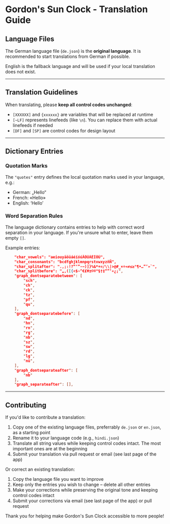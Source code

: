 # Gordon's Sun Clock - Translation Guide

## Language Files

The German language file (`de.json`) is the **original language**. It is recommended to start translations from German if possible. 

English is the fallback language and will be used if your local translation does not exist.

---

## Translation Guidelines

When translating, please **keep all control codes unchanged**:

- `[XXXXXX]` and `{xxxxxx}` are variables that will be replaced at runtime
- `[~LF]` represents linefeeds (like `\n`). You can replace them with actual linefeeds if needed
- `[DF]` and `[SP]` are control codes for design layout

---

## Dictionary Entries

### Quotation Marks
The `"quotes"` entry defines the local quotation marks used in your language, e.g.:
- German: „Hello“  
- French: «Hello»
- English: ‘Hello’

### Word Separation Rules

The language dictionary contains entries to help with correct word separation in your language. If you're unsure what to enter, leave them empty `[]`.

Example entries:

```json
    "char_vowels": "aeiouyäöüáéíóúÄÖÜÁÉÍÓÚ",
    "char_consonants": "bcdfghjklmnpqrstvwxyzñÑ",
    "char_splitafter": ".,;:!?“‘”-—)]}%&*+=/\\|>@#_×÷≈≠≤≥°¶•…”’»`",
    "char_splitbefore": "„‚([{<$~^€£¥±©®™§†‡“”‘«¿¡",
    "graph_dontseparatebetween": [
        "sch",
        "ch",
        "ck",
        "tz",
        "pf",
        "qu",
    ],
    "graph_dontseparatebefore": [
        "nd",
        "hn",
        "rn",
        "rg",
        "nb",
        "sz",
        "sw",
        "rd",
        "lg",
        "nü",
    ],
    "graph_dontseparateafter": [
        "nb"
    ],
    "graph_separateafter": [],
```

---

## Contributing

If you'd like to contribute a translation:

1. Copy one of the existing language files, preferrably `de.json` or `en.json`, as a starting point
2. Rename it to your language code (e.g., `hindi.json`)
3. Translate all string values while keeping control codes intact. The most important ones are at the beginning 
4. Submit your translation via pull request or email (see last page of the app) 

Or correct an existing translation:
1. Copy the language file you want to improve
2. Keep only the entries you wish to change – delete all other entries
3. Make your corrections while preserving the original tone and keeping control codes intact
4. Submit your corrections via email (see last page of the app) or pull request 

Thank you for helping make Gordon's Sun Clock accessible to more people!
